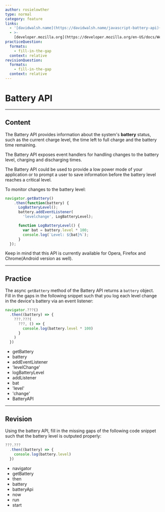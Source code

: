 ```yaml
---
author: rosielowther
type: normal
category: feature
links:
  - '[davidwalsh.name](https://davidwalsh.name/javascript-battery-api){website}'
  - >-
    [developer.mozilla.org](https://developer.mozilla.org/en-US/docs/Web/API/Battery_Status_API){website}
practiceQuestion:
  formats:
    - fill-in-the-gap
  context: relative
revisionQuestion:
  formats:
    - fill-in-the-gap
  context: relative
---
```


# Battery API


---

## Content

The Battery API provides information about the system's **battery** status, such as the current charge level, the time left to full charge and the battery time remaining.

The Battery API exposes event handlers for handling changes to the battery level, charging and discharging times.

The Battery API could be used to provide a low power mode of your application or to prompt a user to save information before the battery level reaches a critical level.

To monitor changes to the battery level:

```javascript
navigator.getBattery()
    .then(function(battery) {
      LogBatteryLevel();
      battery.addEventListener(
        'levelchange', LogBatteryLevel);

      function LogBatteryLevel() {
        var bat = battery.level * 100;
        console.log(`Level: ${bat}%`);
      }
  });
```

Keep in mind that this API is currently available for Opera, Firefox and Chrome(Android version as well).


---

## Practice

The async `getBattery` method of the Battery API returns a `battery` object. Fill in the gaps in the following snippet such that you log each level change in the device's battery via an event listener:

```javascript
navigator.???()
  .then((battery) => {
    ???.???(
      ???, () => {
        console.log(battery.level * 100)
      }
    )
  })
```

- getBattery
- battery
- addEventListener
- 'levelChange'
- logBatteryLevel
- addListener
- bat
- 'level'
- 'change'
- BatteryAPI


---

## Revision

Using the battery API, fill in the missing gaps of the following code snippet such that the battery level is outputed properly:

```javascript
???.???
  .then((battery) => {
    console.log(battery.level)
  })
```

- navigator
- getBattery
- then
- battery
- batteryApi
- now
- run
- start

